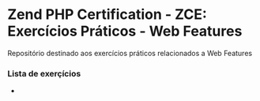 # Zend PHP Certification - ZCE: Exercícios Práticos - Web Features

Repositório destinado aos exercícios práticos relacionados a Web Features

### Lista de exerçícios
- 